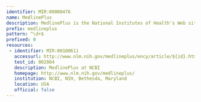 ```yaml
---
identifier: MIR:00000476
name: MedlinePlus
description: MedlinePlus is the National Institutes of Health's Web site for patients and their families and friends. Produced by the National Library of Medicine, it provides information about diseases, conditions, and wellness issues using non-technical terms and language.
prefix: medlineplus
pattern: ^\d+$
prefixed: 0
resources:
 - identifier: MIR:00100611
   accessurl: http://www.nlm.nih.gov/medlineplus/ency/article/${id}.htm
   test_id: 002804
   description: MedlinePlus at NCBI
   homepage: http://www.nlm.nih.gov/medlineplus/
   institution: NCBI, NIH, Bethesda, Maryland
   location: USA
   official: false
---
```

